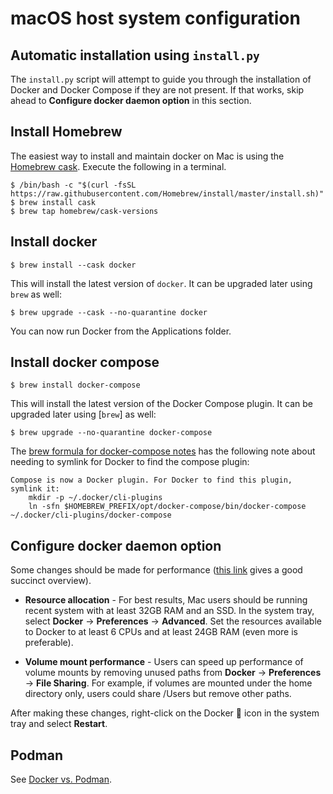 # <a name="HostSystemConfigMac"></a>macOS host system configuration

## Automatic installation using `install.py`

The `install.py` script will attempt to guide you through the installation of Docker and Docker Compose if they are not present. If that works, skip ahead to **Configure docker daemon option** in this section.

## Install Homebrew

The easiest way to install and maintain docker on Mac is using the [Homebrew cask](https://brew.sh). Execute the following in a terminal.

```
$ /bin/bash -c "$(curl -fsSL https://raw.githubusercontent.com/Homebrew/install/master/install.sh)"
$ brew install cask
$ brew tap homebrew/cask-versions
```

## Install docker

```
$ brew install --cask docker
```
This will install the latest version of `docker`. It can be upgraded later using `brew` as well:
```
$ brew upgrade --cask --no-quarantine docker
```
You can now run Docker from the Applications folder.

## Install docker compose

```
$ brew install docker-compose
```

This will install the latest version of the Docker Compose plugin. It can be upgraded later using [`brew`] as well:

```
$ brew upgrade --no-quarantine docker-compose
```

The [brew formula for docker-compose notes](https://formulae.brew.sh/formula/docker-compose) has the following note about needing to symlink for Docker to find the compose plugin:

```
Compose is now a Docker plugin. For Docker to find this plugin, symlink it:
    mkdir -p ~/.docker/cli-plugins
    ln -sfn $HOMEBREW_PREFIX/opt/docker-compose/bin/docker-compose ~/.docker/cli-plugins/docker-compose
```

## Configure docker daemon option

Some changes should be made for performance ([this link](http://markshust.com/2018/01/30/performance-tuning-docker-mac) gives a good succinct overview).

* **Resource allocation** - For best results, Mac users should be running recent system with at least 32GB RAM and an SSD. In the system tray, select **Docker** → **Preferences** → **Advanced**. Set the resources available to Docker to at least 6 CPUs and at least 24GB RAM (even more is preferable).

* **Volume mount performance** - Users can speed up performance of volume mounts by removing unused paths from **Docker** → **Preferences** → **File Sharing**. For example, if volumes are mounted under the home directory only, users could share /Users but remove other paths.

After making these changes, right-click on the Docker 🐋 icon in the system tray and select **Restart**.

## Podman

See [Docker vs. Podman](quickstart.md#DockerVPodman).